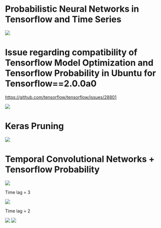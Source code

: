 # Probabilistic Neural Networks in Tensorflow and Time Series

<img src=https://github.com/RubensZimbres/Repo-2019/blob/master/Tensorflow/pics/prob001.JPG>

# Issue regarding compatibility of Tensorflow Model Optimization and Tensorflow Probability in Ubuntu for Tensorflow==2.0.0a0  

https://github.com/tensorflow/tensorflow/issues/28801

<img src=https://github.com/RubensZimbres/Repo-2019/blob/master/Tensorflow/pics/TF_issue_0.png>  

# Keras Pruning  

<img src=https://github.com/RubensZimbres/Repo-2019/blob/master/Tensorflow/pics/keras_pruning_0.png>  

# Temporal Convolutional Networks + Tensorflow Probability  

<img src=https://github.com/RubensZimbres/Repo-2019/blob/master/Tensorflow/pics/ARIMA.png>

Time lag = 3  

<img src=https://github.com/RubensZimbres/Repo-2019/blob/master/Tensorflow/pics/TCN+Prob_22.png>  

Time lag = 2  

<img src=https://github.com/RubensZimbres/Repo-2019/blob/master/Tensorflow/pics/TCN_Prob_BEST.png>  

<img src=https://github.com/RubensZimbres/Repo-2019/blob/master/Tensorflow/pics/Sales_Forecast_2.png>  
